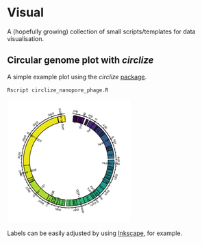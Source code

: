 # Visual

A (hopefully growing) collection of small scripts/templates for data visualisation. 

## Circular genome plot with _circlize_

A simple example plot using the _circlize_ [package](https://jokergoo.github.io/circlize_book/book/). 

````
Rscript circlize_nanopore_phage.R
````

![Example PNG image of the scripts output](https://github.com/hoelzer/visual/blob/master/circlize_nanopore_phage.png)

Labels can be easily adjusted by using [Inkscape](https://inkscape.org), for example.
